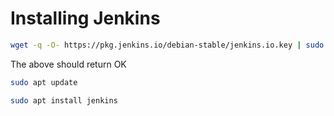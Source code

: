 # Installing Jenkins

```sh
wget -q -O- https://pkg.jenkins.io/debian-stable/jenkins.io.key | sudo apt-key add -
```
The above should return OK

```sh
sudo apt update
```

```sh
sudo apt install jenkins
```
